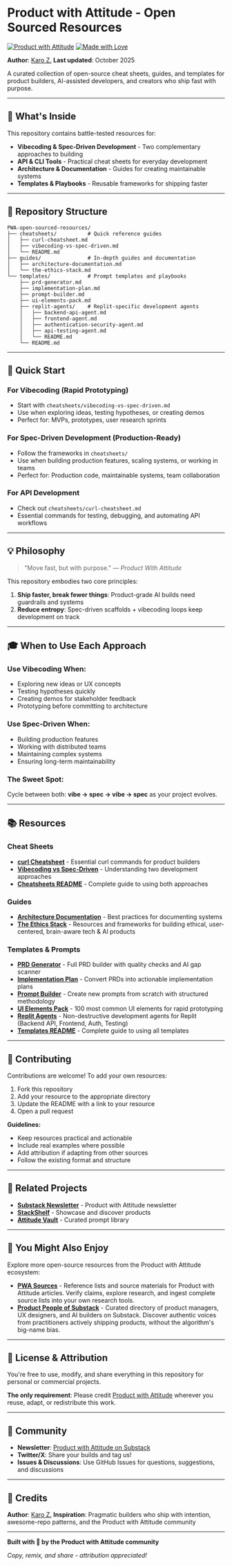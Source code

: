 # Product with Attitude - Open Sourced Resources

[![Product with Attitude](https://img.shields.io/badge/Product%20with-Attitude-FF6851?style=for-the-badge)](https://karozieminski.substack.com/)
[![Made with Love](https://img.shields.io/badge/made%20with-🧡-orange?style=for-the-badge)](https://stackshelf.app)

**Author**: [Karo Z.](https://karozieminski.substack.com/)
**Last updated**: October 2025

A curated collection of open-source cheat sheets, guides, and templates for product builders, AI-assisted developers, and creators who ship fast with purpose.

---

## 🎯 What's Inside

This repository contains battle-tested resources for:
- **Vibecoding & Spec-Driven Development** - Two complementary approaches to building
- **API & CLI Tools** - Practical cheat sheets for everyday development
- **Architecture & Documentation** - Guides for creating maintainable systems
- **Templates & Playbooks** - Reusable frameworks for shipping faster

---

## 📁 Repository Structure

```
PWA-open-sourced-resources/
├── cheatsheets/          # Quick reference guides
│   ├── curl-cheatsheet.md
│   ├── vibecoding-vs-spec-driven.md
│   └── README.md
├── guides/               # In-depth guides and documentation
│   ├── architecture-documentation.md
│   └── the-ethics-stack.md
└── templates/            # Prompt templates and playbooks
    ├── prd-generator.md
    ├── implementation-plan.md
    ├── prompt-builder.md
    ├── ui-elements-pack.md
    ├── replit-agents/    # Replit-specific development agents
    │   ├── backend-api-agent.md
    │   ├── frontend-agent.md
    │   ├── authentication-security-agent.md
    │   ├── api-testing-agent.md
    │   └── README.md
    └── README.md
```

---

## 🚀 Quick Start

### For Vibecoding (Rapid Prototyping)
- Start with `cheatsheets/vibecoding-vs-spec-driven.md`
- Use when exploring ideas, testing hypotheses, or creating demos
- Perfect for: MVPs, prototypes, user research sprints

### For Spec-Driven Development (Production-Ready)
- Follow the frameworks in `cheatsheets/`
- Use when building production features, scaling systems, or working in teams
- Perfect for: Production code, maintainable systems, team collaboration

### For API Development
- Check out `cheatsheets/curl-cheatsheet.md`
- Essential commands for testing, debugging, and automating API workflows

---

## 💡 Philosophy

> "Move fast, but with purpose." — *Product With Attitude*

This repository embodies two core principles:

1. **Ship faster, break fewer things**: Product-grade AI builds need guardrails and systems
2. **Reduce entropy**: Spec-driven scaffolds + vibecoding loops keep development on track

---

## 🎓 When to Use Each Approach

### Use Vibecoding When:
- Exploring new ideas or UX concepts
- Testing hypotheses quickly
- Creating demos for stakeholder feedback
- Prototyping before committing to architecture

### Use Spec-Driven When:
- Building production features
- Working with distributed teams
- Maintaining complex systems
- Ensuring long-term maintainability

### The Sweet Spot:
Cycle between both: **vibe → spec → vibe → spec** as your project evolves.

---

## 📚 Resources

### Cheat Sheets
- **[curl Cheatsheet](cheatsheets/curl-cheatsheet.md)** - Essential curl commands for product builders
- **[Vibecoding vs Spec-Driven](cheatsheets/vibecoding-vs-spec-driven.md)** - Understanding two development approaches
- **[Cheatsheets README](cheatsheets/README.md)** - Complete guide to using both approaches

### Guides
- **[Architecture Documentation](guides/architecture-documentation.md)** - Best practices for documenting systems
- **[The Ethics Stack](guides/the-ethics-stack.md)** - Resources and frameworks for building ethical, user-centered, brain-aware tech & AI products

### Templates & Prompts
- **[PRD Generator](templates/prd-generator.md)** - Full PRD builder with quality checks and AI gap scanner
- **[Implementation Plan](templates/implementation-plan.md)** - Convert PRDs into actionable implementation plans
- **[Prompt Builder](templates/prompt-builder.md)** - Create new prompts from scratch with structured methodology
- **[UI Elements Pack](templates/ui-elements-pack.md)** - 100 most common UI elements for rapid prototyping
- **[Replit Agents](templates/replit-agents/)** - Non-destructive development agents for Replit (Backend API, Frontend, Auth, Testing)
- **[Templates README](templates/README.md)** - Complete guide to using all templates

---

## 🤝 Contributing

Contributions are welcome! To add your own resources:

1. Fork this repository
2. Add your resource to the appropriate directory
3. Update the README with a link to your resource
4. Open a pull request

**Guidelines:**
- Keep resources practical and actionable
- Include real examples where possible
- Add attribution if adapting from other sources
- Follow the existing format and structure

---

## 📖 Related Projects

- **[Substack Newsletter](https://karozieminski.substack.com/)** - Product with Attitude newsletter
- **[StackShelf](https://stackshelf.app)** - Showcase and discover products
- **[Attitude Vault](https://attitudevault.dev)** - Curated prompt library

---

## 🎁 You Might Also Enjoy

Explore more open-source resources from the Product with Attitude ecosystem:

- **[PWA Sources](https://github.com/karozi/PWA_Sources)** - Reference lists and source materials for Product with Attitude articles. Verify claims, explore research, and ingest complete source lists into your own research tools.
- **[Product People of Substack](https://github.com/karozi/Product-People-of-Substack)** - Curated directory of product managers, UX designers, and AI builders on Substack. Discover authentic voices from practitioners actively shipping products, without the algorithm's big-name bias.

---

## 📄 License & Attribution

You're free to use, modify, and share everything in this repository for personal or commercial projects.

**The only requirement**: Please credit [Product with Attitude](https://karozieminski.substack.com/) wherever you reuse, adapt, or redistribute this work.

---

## 🌟 Community

- **Newsletter**: [Product with Attitude on Substack](https://karozieminski.substack.com/)
- **Twitter/X**: Share your builds and tag us!
- **Issues & Discussions**: Use GitHub Issues for questions, suggestions, and discussions

---

## 🎯 Credits

**Author**: [Karo Z.](https://karozieminski.substack.com/)
**Inspiration**: Pragmatic builders who ship with intention, awesome-repo patterns, and the Product with Attitude community

---

**Built with 🧡 by the Product with Attitude community**

*Copy, remix, and share - attribution appreciated!*
